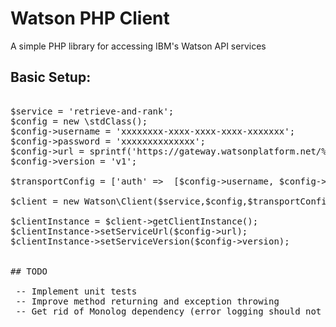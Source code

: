 # Watson PHP Client
A simple PHP library for accessing IBM's Watson API services


## Basic Setup:

<pre>

$service = 'retrieve-and-rank';
$config = new \stdClass();
$config->username = 'xxxxxxxx-xxxx-xxxx-xxxx-xxxxxxx';
$config->password = 'xxxxxxxxxxxxxx';
$config->url = sprintf('https://gateway.watsonplatform.net/%s/api',$service);
$config->version = 'v1';

$transportConfig = ['auth' =>  [$config->username, $config->password]];

$client = new Watson\Client($service,$config,$transportConfig);

$clientInstance = $client->getClientInstance();
$clientInstance->setServiceUrl($config->url);
$clientInstance->setServiceVersion($config->version);


## TODO

 -- Implement unit tests
 -- Improve method returning and exception throwing
 -- Get rid of Monolog dependency (error logging should not be handled by library)